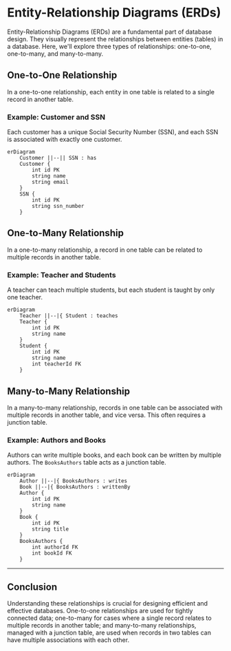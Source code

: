 # Entity-Relationship Diagrams (ERDs)

Entity-Relationship Diagrams (ERDs) are a fundamental part of database design. They visually represent the relationships between entities (tables) in a database. Here, we'll explore three types of relationships: one-to-one, one-to-many, and many-to-many.

## One-to-One Relationship

In a one-to-one relationship, each entity in one table is related to a single record in another table.

### Example: Customer and SSN

Each customer has a unique Social Security Number (SSN), and each SSN is associated with exactly one customer.

```mermaid
erDiagram
    Customer ||--|| SSN : has
    Customer {
        int id PK
        string name
        string email
    }
    SSN {
        int id PK
        string ssn_number
    }
```

## One-to-Many Relationship

In a one-to-many relationship, a record in one table can be related to multiple records in another table.

### Example: Teacher and Students

A teacher can teach multiple students, but each student is taught by only one teacher.

```mermaid
erDiagram
    Teacher ||--|{ Student : teaches
    Teacher {
        int id PK
        string name
    }
    Student {
        int id PK
        string name
        int teacherId FK
    }
```

## Many-to-Many Relationship

In a many-to-many relationship, records in one table can be associated with multiple records in another table, and vice versa. This often requires a junction table.

### Example: Authors and Books

Authors can write multiple books, and each book can be written by multiple authors. The `BooksAuthors` table acts as a junction table.


```mermaid
erDiagram
    Author ||--|{ BooksAuthors : writes
    Book ||--|{ BooksAuthors : writtenBy
    Author {
        int id PK
        string name
    }
    Book {
        int id PK
        string title
    }
    BooksAuthors {
        int authorId FK
        int bookId FK
    }
```

---

## Conclusion

Understanding these relationships is crucial for designing efficient and effective databases. One-to-one relationships are used for tightly connected data; one-to-many for cases where a single record relates to multiple records in another table; and many-to-many relationships, managed with a junction table, are used when records in two tables can have multiple associations with each other.